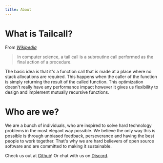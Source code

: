 ```yaml
---
title: About
---
```


# What is Tailcall?

From _[Wikipedia]_

> In computer science, a tail call is a subroutine call performed as the final action of a procedure.

The basic idea is that it's a function call that is made at a place where no stack allocations are required. This happens when the caller of the function is simply returning the result of the called function. This optimization doesn't really have any performance impact however it gives us flexibility to design and implement mutually recursive functions.

[wikipedia]: https://en.wikipedia.org/wiki/Tail_call

# Who are we?

We are a bunch of individuals, who are inspired to solve hard
technology problems in the most elegant way possible. We believe the
only way this is possible is through unbiased feedback, perseverance
and having the best people to work together.
That's why we are hard believers of open source software and
are committed to making it sustainable.

Check us out at [Github]! Or chat with us on [Discord].

[github]: https://github.com/tailcallhq
[discord]: https://discord.gg/7fseDEXUNU
